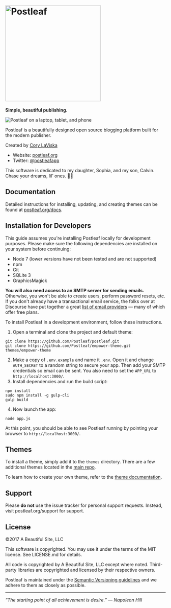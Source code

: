 # <img src="http://postleaf.s3.amazonaws.com/website/images/postleaf_wordmark.svg" alt="Postleaf" width="300">

**Simple, beautiful publishing.**

![Postleaf on a laptop, tablet, and phone](http://postleaf.s3.amazonaws.com/website/images/devices.png)

Postleaf is a beautifully designed open source blogging platform built for the modern publisher.

Created by [Cory LaViska](https://twitter.com/claviska)

- Website: [postleaf.org](https://www.postleaf.org/)
- Twitter: [@postleafapp](https://twitter.com/postleafapp)

This software is dedicated to my daughter, Sophia, and my son, Calvin. Chase your dreams, lil’ ones. 💙💚

## Documentation

Detailed instructions for installing, updating, and creating themes can be found at [postleaf.org/docs](https://www.postleaf.org/docs).

## Installation for Developers

This guide assumes you're installing Postleaf locally for development purposes. Please make sure the following dependencies are installed on your system before continuing:

- Node 7 (lower versions have not been tested and are not supported)
- npm
- Git
- SQLite 3
- GraphicsMagick

**You will also need access to an SMTP server for sending emails.** Otherwise, you won't be able to create users, perform password resets, etc. If you don't already have a transactional email service, the folks over at Discourse have put together a great [list of email providers](https://github.com/discourse/discourse/blob/master/docs/INSTALL-email.md) — many of which offer free plans.

To install Postleaf in a development environment, follow these instructions.

1. Open a terminal and clone the project and default theme:
  ```
  git clone https://github.com/Postleaf/postleaf.git
  git clone https://github.com/Postleaf/empower-theme.git themes/empower-theme
  ```
2. Make a copy of `.env.example` and name it `.env`. Open it and change `AUTH_SECRET` to a random string to secure your app. Then add your SMTP credentials so email can be sent. You also need to set the `APP_URL` to `http://localhost:3000/`.
3. Install dependencies and run the build script:
  ```
  npm install
  sudo npm install -g gulp-cli
  gulp build
  ```
4. Now launch the app:
  ```
  node app.js
  ```

At this point, you should be able to see Postleaf running by pointing your browser to `http://localhost:3000/`.

## Themes

To install a theme, simply add it to the `themes` directory. There are a few additional themes located in the [main repo](https://github.com/Postleaf).

To learn how to create your own theme, refer to the [theme documentation](https://www.postleaf.org/themes-overview).

## Support

Please **do not** use the issue tracker for personal support requests. Instead, visit postleaf.org/support for support.

## License

©2017 A Beautiful Site, LLC

This software is copyrighted. You may use it under the terms of the MIT license. See LICENSE.md for details.

All code is copyrighted by A Beautiful Site, LLC except where noted. Third-party libraries are copyrighted and licensed by their respective owners.

Postleaf is maintained under the [Semantic Versioning guidelines](http://semver.org/) and we adhere to them as closely as possible.

---

*“The starting point of all achievement is desire.” — Napoleon Hill*
